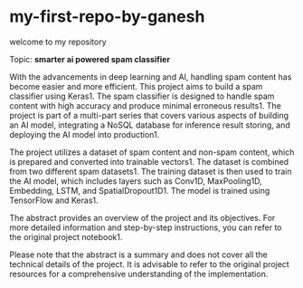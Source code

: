 # my-first-repo-by-ganesh
 welcome to my repository


 Topic:  **smarter ai powered spam classifier**

With the advancements in deep learning and AI, handling spam content has become easier and more efficient. This project aims to build a spam classifier using Keras1. The spam classifier is designed to handle spam content with high accuracy and produce minimal erroneous results1. The project is part of a multi-part series that covers various aspects of building an AI model, integrating a NoSQL database for inference result storing, and deploying the AI model into production1.

The project utilizes a dataset of spam content and non-spam content, which is prepared and converted into trainable vectors1. The dataset is combined from two different spam datasets1. The training dataset is then used to train the AI model, which includes layers such as Conv1D, MaxPooling1D, Embedding, LSTM, and SpatialDropout1D1. The model is trained using TensorFlow and Keras1.

The abstract provides an overview of the project and its objectives. For more detailed information and step-by-step instructions, you can refer to the original project notebook1.

Please note that the abstract is a summary and does not cover all the technical details of the project. It is advisable to refer to the original project resources for a comprehensive understanding of the implementation.
